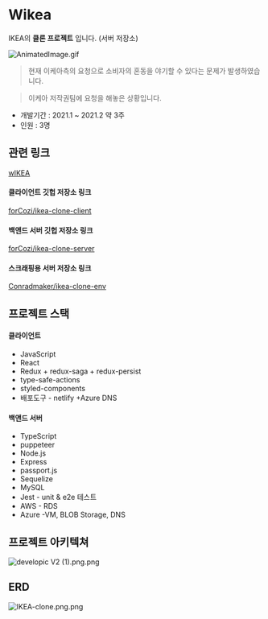 # Wikea

IKEA의 **클론 프로젝트** 입니다. (서버 저장소)

![AnimatedImage.gif](https://res.craft.do/user/full/b1bfd0d5-f25f-9cb2-4956-fa895ea5961c/doc/124075C2-FDE8-4DBA-8070-67F4FEE980FE/1F500B45-78CC-47F0-92C3-2848A11B1A83_2/AnimatedImage.gif)

> 현재 이케아측의 요청으로 소비자의 혼동을 야기할 수 있다는 문제가 발생하였습니다.

> 이케아 저작권팀에 요청을 해놓은 상황입니다.

- 개발기간 :  2021.1 ~ 2021.2 약 3주
- 인원 : 3명

## 관련 링크

[wIKEA](https://wikea.netlify.app/)

#### 클라이언트 깃헙 저장소 링크

[forCozi/ikea-clone-client](https://github.com/forCozi/ikea-clone-client)

#### 백앤드 서버 깃헙 저장소 링크

[forCozi/ikea-clone-server](https://github.com/forCozi/ikea-clone-server)

#### 스크래핑용 서버 저장소 링크

[Conradmaker/ikea-clone-env](https://github.com/Conradmaker/ikea-clone-env)

## 프로젝트 스택

#### 클라이언트

- JavaScript
- React
- Redux + redux-saga + redux-persist
- type-safe-actions
- styled-components
- 배포도구 - netlify +Azure DNS

#### 백앤드 서버

- TypeScript
- puppeteer
- Node.js
- Express
- passport.js
- Sequelize
- MySQL
- Jest - unit & e2e 테스트
- AWS - RDS
- Azure -VM, BLOB Storage,  DNS

## 프로젝트 아키텍쳐

![developic V2 (1).png.png](https://res.craft.do/user/full/b1bfd0d5-f25f-9cb2-4956-fa895ea5961c/doc/124075C2-FDE8-4DBA-8070-67F4FEE980FE/F6FA16F7-9EF6-49F6-9779-E271F234BAAF_2/developic%20V2%201.png.png)

## ERD

![IKEA-clone.png.png](https://res.craft.do/user/full/b1bfd0d5-f25f-9cb2-4956-fa895ea5961c/doc/124075C2-FDE8-4DBA-8070-67F4FEE980FE/26735345-E404-4F16-A9DB-77FA22FEBAF7_2/IKEA-clone.png.png)
